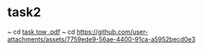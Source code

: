 # task2
~ cd [task tow .pdf](https://github.com/user-attachments/files/16275080/task.tow.pdf)
~  cd  https://github.com/user-attachments/assets/7759ede9-56ae-4400-91ca-a5952becd0e3
